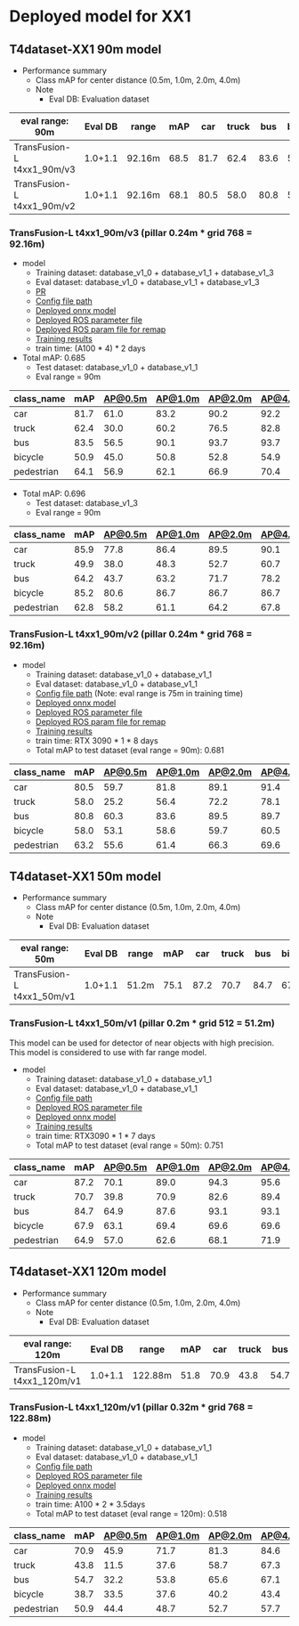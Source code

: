 # Deployed model for XX1
## T4dataset-XX1 90m model

- Performance summary
  - Class mAP for center distance (0.5m, 1.0m, 2.0m, 4.0m)
  - Note
    - Eval DB: Evaluation dataset

| eval range: 90m            | Eval DB | range  | mAP  | car  | truck | bus  | bicycle | pedestrian |
| -------------------------- | ------- | ------ | ---- | ---- | ----- | ---- | ------- | ---------- |
| TransFusion-L t4xx1_90m/v3 | 1.0+1.1 | 92.16m | 68.5 | 81.7 | 62.4  | 83.6 | 50.9    | 64.1       |
| TransFusion-L t4xx1_90m/v2 | 1.0+1.1 | 92.16m | 68.1 | 80.5 | 58.0  | 80.8 | 58.0    | 63.2       |

### TransFusion-L t4xx1_90m/v3 (pillar 0.24m * grid 768 = 92.16m)

- model
  - Training dataset: database_v1_0 + database_v1_1 + database_v1_3
  - Eval dataset: database_v1_0 + database_v1_1 + database_v1_3
  - [PR](https://github.com/tier4/autoware-ml/pull/100)
  - [Config file path](https://github.com/tier4/autoware-ml/blob/37cf92a2b4b3d7f80b09c8bd5eaff6229ca18f95/projects/TransFusion/configs/t4dataset/transfusion_lidar_pillar_second_secfpn_1xb1_90m-768grid-t4xx1.py)
  - [Deployed onnx model](https://awf.ml.dev.web.auto/perception/models/transfusion/t4xx1_90m/v3/transfusion.onnx)
  - [Deployed ROS parameter file](https://awf.ml.dev.web.auto/perception/models/transfusion/t4xx1_90m/v3/transfusion.param.yaml)
  - [Deployed ROS param file for remap](https://awf.ml.dev.web.auto/perception/models/transfusion/t4xx1_90m/v3/detection_class_remapper.param.yaml)
  - [Training results](https://awf.ml.dev.web.auto/perception/models/transfusion/t4xx1_90m/v3/logs.zip)
  - train time: (A100 * 4) * 2 days
- Total mAP: 0.685
  - Test dataset: database_v1_0 + database_v1_1
  - Eval range = 90m

| class_name | mAP  | AP@0.5m | AP@1.0m | AP@2.0m | AP@4.0m |
| ---------- | ---- | ------- | ------- | ------- | ------- |
| car        | 81.7 | 61.0    | 83.2    | 90.2    | 92.2    |
| truck      | 62.4 | 30.0    | 60.2    | 76.5    | 82.8    |
| bus        | 83.5 | 56.5    | 90.1    | 93.7    | 93.7    |
| bicycle    | 50.9 | 45.0    | 50.8    | 52.8    | 54.9    |
| pedestrian | 64.1 | 56.9    | 62.1    | 66.9    | 70.4    |

- Total mAP: 0.696
  - Test dataset: database_v1_3
  - Eval range = 90m

| class_name | mAP  | AP@0.5m | AP@1.0m | AP@2.0m | AP@4.0m |
| ---------- | ---- | ------- | ------- | ------- | ------- |
| car        | 85.9 | 77.8    | 86.4    | 89.5    | 90.1    |
| truck      | 49.9 | 38.0    | 48.3    | 52.7    | 60.7    |
| bus        | 64.2 | 43.7    | 63.2    | 71.7    | 78.2    |
| bicycle    | 85.2 | 80.6    | 86.7    | 86.7    | 86.7    |
| pedestrian | 62.8 | 58.2    | 61.1    | 64.2    | 67.8    |

### TransFusion-L t4xx1_90m/v2 (pillar 0.24m * grid 768 = 92.16m)

- model
  - Training dataset: database_v1_0 + database_v1_1
  - Eval dataset: database_v1_0 + database_v1_1
  - [Config file path](https://github.com/tier4/autoware-ml/blob/fe28c0a7de0579c68406e40c5abfe9afcaed41f6/projects/TransFusion/configs/t4dataset/transfusion_lidar_pillar_second_secfpn_1xb4-cyclic-20e_t4xx1_90m_768grid.py) (Note: eval range is 75m in training time)
  - [Deployed onnx model](https://awf.ml.dev.web.auto/perception/models/transfusion/t4xx1_90m/v2/transfusion.onnx)
  - [Deployed ROS parameter file](https://awf.ml.dev.web.auto/perception/models/transfusion/t4xx1_90m/v2/transfusion.param.yaml)
  - [Deployed ROS param file for remap](https://awf.ml.dev.web.auto/perception/models/transfusion/t4xx1_90m/v2/detection_class_remapper.param.yaml)
  - [Training results](https://awf.ml.dev.web.auto/perception/models/transfusion/t4xx1_90m/v2/logs.zip)
  - train time: RTX 3090 * 1 * 8 days
  - Total mAP to test dataset (eval range = 90m): 0.681

| class_name | mAP  | AP@0.5m | AP@1.0m | AP@2.0m | AP@4.0m |
| ---------- | ---- | ------- | ------- | ------- | ------- |
| car        | 80.5 | 59.7    | 81.8    | 89.1    | 91.4    |
| truck      | 58.0 | 25.2    | 56.4    | 72.2    | 78.1    |
| bus        | 80.8 | 60.3    | 83.6    | 89.5    | 89.7    |
| bicycle    | 58.0 | 53.1    | 58.6    | 59.7    | 60.5    |
| pedestrian | 63.2 | 55.6    | 61.4    | 66.3    | 69.6    |

## T4dataset-XX1 50m model

- Performance summary
  - Class mAP for center distance (0.5m, 1.0m, 2.0m, 4.0m)
  - Note
    - Eval DB: Evaluation dataset

| eval range: 50m            | Eval DB | range | mAP  | car  | truck | bus  | bicycle | pedestrian |
| -------------------------- | ------- | ----- | ---- | ---- | ----- | ---- | ------- | ---------- |
| TransFusion-L t4xx1_50m/v1 | 1.0+1.1 | 51.2m | 75.1 | 87.2 | 70.7  | 84.7 | 67.9    | 64.9       |

### TransFusion-L t4xx1_50m/v1 (pillar 0.2m * grid 512 = 51.2m)

This model can be used for detector of near objects with high precision.
This model is considered to use with far range model.

- model
  - Training dataset: database_v1_0 + database_v1_1
  - Eval dataset: database_v1_0 + database_v1_1
  - [Config file path](https://github.com/tier4/autoware-ml/blob/3df40a10310dff2d12e4590e26f81017e002a2a0/projects/TransFusion/configs/t4dataset/transfusion_lidar_pillar_second_secfpn_1xb1-cyclic-20e_t4xx1_50m_512grid.py)
  - [Deployed ROS parameter file](https://awf.ml.dev.web.auto/perception/models/transfusion/t4xx1_50m/v1/transfusion_ml_package.param.yaml)
  - [Deployed onnx model](https://awf.ml.dev.web.auto/perception/models/transfusion/t4xx1_50m/v1/transfusion.onnx)
  - [Training results](https://awf.ml.dev.web.auto/perception/models/transfusion/t4xx1_50m/v1/logs.zip)
  - train time: RTX3090 * 1 * 7 days
  - Total mAP to test dataset (eval range = 50m): 0.751

| class_name | mAP  | AP@0.5m | AP@1.0m | AP@2.0m | AP@4.0m |
| ---------- | ---- | ------- | ------- | ------- | ------- |
| car        | 87.2 | 70.1    | 89.0    | 94.3    | 95.6    |
| truck      | 70.7 | 39.8    | 70.9    | 82.6    | 89.4    |
| bus        | 84.7 | 64.9    | 87.6    | 93.1    | 93.1    |
| bicycle    | 67.9 | 63.1    | 69.4    | 69.6    | 69.6    |
| pedestrian | 64.9 | 57.0    | 62.6    | 68.1    | 71.9    |

## T4dataset-XX1 120m model

- Performance summary
  - Class mAP for center distance (0.5m, 1.0m, 2.0m, 4.0m)
  - Note
    - Eval DB: Evaluation dataset

| eval range: 120m            | Eval DB | range   | mAP  | car  | truck | bus  | bicycle | pedestrian |
| --------------------------- | ------- | ------- | ---- | ---- | ----- | ---- | ------- | ---------- |
| TransFusion-L t4xx1_120m/v1 | 1.0+1.1 | 122.88m | 51.8 | 70.9 | 43.8  | 54.7 | 38.7    | 50.9       |

### TransFusion-L t4xx1_120m/v1 (pillar 0.32m * grid 768 = 122.88m)

- model
  - Training dataset: database_v1_0 + database_v1_1
  - Eval dataset: database_v1_0 + database_v1_1
  - [Config file path](https://github.com/tier4/autoware-ml/blob/3df40a10310dff2d12e4590e26f81017e002a2a0/projects/TransFusion/configs/t4dataset/transfusion_lidar_pillar_second_secfpn_1xb1-cyclic-20e_t4xx1_120m_768grid.py)
  - [Deployed ROS parameter file](https://awf.ml.dev.web.auto/perception/models/transfusion/t4xx1_120m/v1/transfusion_ml_package.param.yaml)
  - [Deployed onnx model](https://awf.ml.dev.web.auto/perception/models/transfusion/t4xx1_120m/v1/transfusion.onnx)
  - [Training results](https://awf.ml.dev.web.auto/perception/models/transfusion/t4xx1_120m/v1/logs.zip)
  - train time: A100 * 2 * 3.5days
  - Total mAP to test dataset (eval range = 120m): 0.518

| class_name | mAP  | AP@0.5m | AP@1.0m | AP@2.0m | AP@4.0m |
| ---------- | ---- | ------- | ------- | ------- | ------- |
| car        | 70.9 | 45.9    | 71.7    | 81.3    | 84.6    |
| truck      | 43.8 | 11.5    | 37.6    | 58.7    | 67.3    |
| bus        | 54.7 | 32.2    | 53.8    | 65.6    | 67.1    |
| bicycle    | 38.7 | 33.5    | 37.6    | 40.2    | 43.4    |
| pedestrian | 50.9 | 44.4    | 48.7    | 52.7    | 57.7    |
